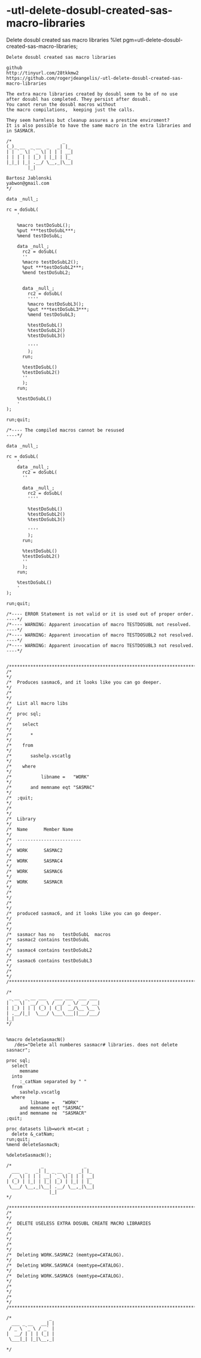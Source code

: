 # -utl-delete-dosubl-created-sas-macro-libraries
Delete dosubl created sas macro libraries
    %let pgm=utl-delete-dosubl-created-sas-macro-libraries;

    Delete dosubl created sas macro libraries

    github
    http://tinyurl.com/28tkkmw2
    https://github.com/rogerjdeangelis/-utl-delete-dosubl-created-sas-macro-libraries

    The extra macro libraries created by dosubl seem to be of no use
    after dosubl has completed. They persist after dosubl.
    You canot rerun the dosubl macros without
    the macro compilations,  keeping just the calls.

    They seem harmless but cleanup assures a prestine enviroment?
    It is also possible to have the same macro in the extra libraries and in SASMACR.

    /*                   _
    (_)_ __  _ __  _   _| |_
    | | `_ \| `_ \| | | | __|
    | | | | | |_) | |_| | |_
    |_|_| |_| .__/ \__,_|\__|
            |_|

    Bartosz Jablonski
    yabwon@gmail.com
    */

    data _null_;

    rc = doSubL(
        '

        %macro testDoSubL();
        %put ***testDoSubL***;
        %mend testDoSubL;

        data _null_;
          rc2 = doSubL(
          ''
          %macro testDoSubL2();
          %put ***testDoSubL2***;
          %mend testDoSubL2;


          data _null_;
            rc2 = doSubL(
            ''''
            %macro testDoSubL3();
            %put ***testDoSubL3***;
            %mend testDoSubL3;

            %testDoSubL()
            %testDoSubL2()
            %testDoSubL3()

            ''''
            );
          run;

          %testDoSubL()
          %testDoSubL2()
          ''
          );
        run;

        %testDoSubL()
        '
    );

    run;quit;

    /*---- The compiled macros cannot be resused                             ----*/

    data _null_;

    rc = doSubL(
        '
        data _null_;
          rc2 = doSubL(
          ''

          data _null_;
            rc2 = doSubL(
            ''''

            %testDoSubL()
            %testDoSubL2()
            %testDoSubL3()

            ''''
            );
          run;

          %testDoSubL()
          %testDoSubL2()
          ''
          );
        run;

        %testDoSubL()
        '
    );

    run;quit;

    /*---- ERROR Statement is not valid or it is used out of proper order.   ----*/
    /*---- WARNING: Apparent invocation of macro TESTDOSUBL not resolved.    ----*/
    /*---- WARNING: Apparent invocation of macro TESTDOSUBL2 not resolved.   ----*/
    /*---- WARNING: Apparent invocation of macro TESTDOSUBL3 not resolved.   ----*/


    /**************************************************************************************************************************/
    /*                                                                                                                        */
    /*  Produces sasmac6, and it looks like you can go deeper.                                                                */
    /*                                                                                                                        */
    /*  List all macro libs                                                                                                   */
    /*  proc sql;                                                                                                             */
    /*    select                                                                                                              */
    /*       *                                                                                                                */
    /*    from                                                                                                                */
    /*       sashelp.vscatlg                                                                                                  */
    /*    where                                                                                                               */
    /*           libname =   "WORK"                                                                                           */
    /*       and memname eqt "SASMAC"                                                                                         */
    /*  ;quit;                                                                                                                */
    /*                                                                                                                        */
    /*  Library                                                                                                               */
    /*  Name      Member Name                                                                                                 */
    /*  ------------------------                                                                                              */
    /*  WORK      SASMAC2                                                                                                     */
    /*  WORK      SASMAC4                                                                                                     */
    /*  WORK      SASMAC6                                                                                                     */
    /*  WORK      SASMACR                                                                                                     */
    /*                                                                                                                        */
    /*                                                                                                                        */
    /*  produced sasmac6, and it looks like you can go deeper.                                                                */
    /*                                                                                                                        */
    /*  sasmacr has no   testDoSubL  macros
    /*  sasmac2 contains testDoSubL                                                                                           */
    /*  sasmac4 contains testDoSubL2                                                                                          */
    /*  sasmac6 contains testDoSubL3                                                                                          */
    /*                                                                                                                        */
    /**************************************************************************************************************************/

    /*
     _ __  _ __ ___   ___ ___  ___ ___
    | `_ \| `__/ _ \ / __/ _ \/ __/ __|
    | |_) | | | (_) | (_|  __/\__ \__ \
    | .__/|_|  \___/ \___\___||___/___/
    |_|
    */


    %macro deleteSasmacN()
       /des="Delete all numberes sasmacr# libraries. does not delete sasnacr";

    proc sql;
      select
         memname
      into
         :_catNam separated by " "
      from
         sashelp.vscatlg
      where
             libname =   "WORK"
         and memname eqt "SASMAC"
         and memname ne  "SASMACR"
    ;quit;

    proc datasets lib=work mt=cat ;
      delete &_catNam;
    run;quit;
    %mend deleteSasmacN;

    %deleteSasmacN();

    /*           _               _
      ___  _   _| |_ _ __  _   _| |_
     / _ \| | | | __| `_ \| | | | __|
    | (_) | |_| | |_| |_) | |_| | |_
     \___/ \__,_|\__| .__/ \__,_|\__|
                    |_|
    */

    /**************************************************************************************************************************/
    /*                                                                                                                        */
    /*  DELETE USELESS EXTRA DOSUBL CREATE MACRO LIBRARIES                                                                    */
    /*                                                                                                                        */
    /*                                                                                                                        */
    /*  Deleting WORK.SASMAC2 (memtype=CATALOG).                                                                              */
    /*  Deleting WORK.SASMAC4 (memtype=CATALOG).                                                                              */
    /*  Deleting WORK.SASMAC6 (memtype=CATALOG).                                                                              */
    /*                                                                                                                        */
    /*                                                                                                                        */
    /**************************************************************************************************************************/

    /*              _
      ___ _ __   __| |
     / _ \ `_ \ / _` |
    |  __/ | | | (_| |
     \___|_| |_|\__,_|

    */
